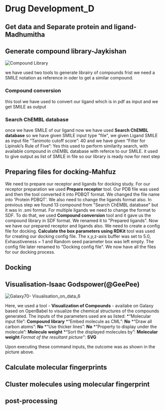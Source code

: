 # Drug Development_D

## Get data and Separate protein and ligand-Madhumitha  


## Generate compound library-Jaykishan 
![Compound Library](https://user-images.githubusercontent.com/86801284/129846114-5d9afd3a-923b-4964-b705-3d1361e89c78.PNG)

we have used two tools to generate librairy of compounds 
frist we need a SMILE notation as reference in oder to get a similar compound. 
### Compound conversion 
this tool we have used to convert our ligand which is in pdf as input and we get  SMILE as output   
### Search ChEMBL database
once we have SMILE of our ligand now we have used **Search ChEMBL database** 
so we have given SMILE input type "file", we given Ligand SMILE as input file “Tanimoto cutoff score”: 40  and we have given  “Filter for Lipinski’s Rule of Five”: Yes 
this used to perform similarity search, with available compound in chEMBL database with referce to our SMILE.
it used to give output as list of SMILE in file so our library is ready now for next step 


## Preparing files for docking-Mahfuz
We need to prepare our receptor and ligands for docking study. For our receptor preparation we used **Prepare receptor** tool. Our PDB file was used and then the tool converted it into PDBQT format. We changed the file name into 'Protein PDBQT'. We also need to change the ligands format also. In previous step we found 13 compound from "Search ChEMBL database" but it was in .smi format. For multiple ligands we need to change the format to SDF. To do that, we used **Compound conversion** tool and it gave us the compound library in SDF format. We renamed it to "Prepared ligands". Now we have our prepared receptor and ligands also. We need to create a config file for docking. **Calculate the box parameters using RDKit** tool was used for creating our docking config file. The x,y,z-axis buffer was set to 5.0, Exhaustiveness = 1 and Random seed parameter box was left empty. The config file later renamed to "Docking config file". We now have all the files for our docking process.


## Docking

## Visualisation-Isaac Godspower(@GeePee)
![Galaxy70- Visualisation_on_data_6](https://user-images.githubusercontent.com/88286597/129873861-b2fdadb9-52c9-4346-aad4-fcf1c7d1a1aa.png)

Here, we used a tool - **Visualization of Compounds** - availabe on Galaxy based on OpenBabel to visualize the chemical structures of the compounds generated. The inputs of the parameters used are as listed:
*“Molecular input file”: **Compound library**
*“Embed molecule as CML”: **No**
*“Draw all carbon atoms”: **No**
*“Use thicker lines”: **No**
*“Property to display under the molecule”: **Molecule weight**
*“Sort the displayed molecules by”: **Molecular weight**
*Format of the resultant picture”*: **SVG**

Upon executing these command inputs, the outcome was as shown in the picture above.

## Calculate molecular fingerprints

## Cluster molecules using molecular fingerprint

##  post-processing
